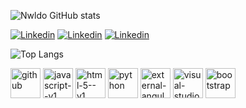 ![Nwldo GitHub stats](https://github-readme-stats.vercel.app/api?username=Nwldo&show_icons=true&theme=merko)

[![Linkedin](https://img.shields.io/badge/LinkedIn-0077B5?style=for-the-badge&logo=linkedin&logoColor=white)](https://www.linkedin.com/in/regenildo-oliveira/)
[![Linkedin](https://img.shields.io/badge/Instagram-E4405F?style=for-the-badge&logo=instagram&logoColor=white)](https://www.instagram.com/nwldo/)
[![Linkedin](https://img.shields.io/badge/Gmail-D14836?style=for-the-badge&logo=gmail&logoColor=white)](https://mail.google.com/mail/u/0/?tab=rm&ogbl#inbox)

![Top Langs](https://github-readme-stats.vercel.app/api/top-langs/?username=Nwldo&hide_progress=true)

<img width="48" height="48" src="https://camo.githubusercontent.com/eb08c856fe88b87ca005a71fa9725b6afd8ba458eb3ffded8657108b824286e9/68747470733a2f2f696d672e69636f6e73382e636f6d2f33642d666c75656e63792f34382f6769746875622e706e67" alt="github" data-canonical-src="https://img.icons8.com/3d-fluency/48/github.png" style="max-width: 100%;">
<img width="48" height="48" src="https://camo.githubusercontent.com/46b23b98f0d136e91266b106cccfab7ad1c3d146672e69ad8997de841659ac55/68747470733a2f2f696d672e69636f6e73382e636f6d2f636f6c6f722f34382f6a6176617363726970742d2d76312e706e67" alt="javascript--v1" data-canonical-src="https://img.icons8.com/color/48/javascript--v1.png" style="max-width: 100%;">
<img width="48" height="48" src="https://camo.githubusercontent.com/d62eddb6d3a6d8322bb823070daecd6a693f38aaf6e82db5500d34ea6da53fa9/68747470733a2f2f696d672e69636f6e73382e636f6d2f636f6c6f722f34382f68746d6c2d352d2d76312e706e67" alt="html-5--v1" data-canonical-src="https://img.icons8.com/color/48/html-5--v1.png" style="max-width: 100%;">
<img width="48" height="48" src="https://camo.githubusercontent.com/1a6a6f7ce6109e21f0fa7fd54eb9d95f14e0315b9106b7247d5bce88a933fa21/68747470733a2f2f696d672e69636f6e73382e636f6d2f636f6c6f722f34382f707974686f6e2e706e67" alt="python" data-canonical-src="https://img.icons8.com/color/48/python.png" style="max-width: 100%;">
<img width="48" height="48" src="https://img.icons8.com/external-tal-revivo-color-tal-revivo/48/external-angular-a-typescript-based-open-source-web-application-framework-logo-color-tal-revivo.png" alt="external-angular-a-typescript-based-open-source-web-application-framework-logo-color-tal-revivo"/>
<img width="48" height="48" src="https://img.icons8.com/fluency/48/visual-studio-code-2019.png" alt="visual-studio-code-2019"/>
<img width="48" height="48" src="https://camo.githubusercontent.com/537f0c586f4c6d0549c05409db97bb8b4001f15c33cd86ec9d63bc147d3fae2b/68747470733a2f2f696d672e69636f6e73382e636f6d2f636f6c6f722d676c6173732f34382f626f6f7473747261702e706e67" alt="bootstrap" data-canonical-src="https://img.icons8.com/color-glass/48/bootstrap.png" style="max-width: 100%;">
